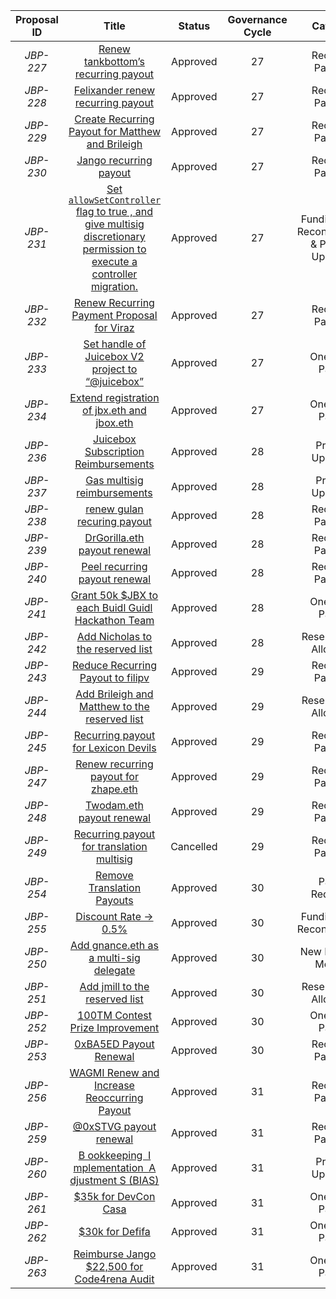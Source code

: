 | Proposal ID | Title | Status | Governance Cycle | Category | Discussion Thread | Data Backup | Voting | Total Votes | For | Against |
| :--: | :--: | :--: | :--: | :--: | :--: | :--: | :--: | :--: | :--: | :--: |
| _JBP-227_ | [Renew tankbottom’s recurring payout](/GC27/JBP-227.md) | Approved | 27 | Recurring Payment | [Discord](https://discord.com/channels/775859454780244028/873248745771372584/997647977273376808) | [IPFS](https://gateway.pinata.cloud/ipfs/QmeuqV1ojgsvWYBX1hvLthjdzuNiPkLbihi7MBabp2X8pJ) | [Snapshot](https://snapshot.org/#/jbdao.eth/proposal/0xed90329c4a99a238f9d3582bac701cb93bc24a4ed9d235bf80a3814ea9c43dc4) | 68 | 125.1M | 12.8M |
| _JBP-228_ | [Felixander renew recurring payout](/GC27/JBP-228.md) | Approved | 27 | Recurring Payment | [Discord](https://discord.com/channels/775859454780244028/873248745771372584/997619468375175379) | [IPFS](https://gateway.pinata.cloud/ipfs/QmeaxP3T2UdQ4jZoNZGWDQDnePAmN2cqf5mtVpfNBSvbyv) | [Snapshot](https://snapshot.org/#/jbdao.eth/proposal/0x1be916406082362f8e5b407d453c4986ab1b926a41aa05d7808d6bbe4175770b) | 75 | 146.9M | 4.0M |
| _JBP-229_ | [Create Recurring Payout for Matthew and Brileigh](/GC27/JBP-229.md) | Approved | 27 | Recurring Payment | [Discord](https://discord.com/channels/775859454780244028/873248745771372584/997582471388471407) | [IPFS](https://gateway.pinata.cloud/ipfs/Qmc1p6S2g5368da54ECXibwZTFiMRncVBNz4CNWWuJSfJp) | [Snapshot](https://snapshot.org/#/jbdao.eth/proposal/0xe558d166bb91b3ca0bb20f8ae03c6b317bd99b382a288c79e5f1dccee1fcebfc) | 81 | 157.2M | 44.8k |
| _JBP-230_ | [Jango recurring payout](/GC27/JBP-230.md) | Approved | 27 | Recurring Payment | [Discord](https://discord.com/channels/775859454780244028/873248745771372584/997578518500225164) | [IPFS](https://gateway.pinata.cloud/ipfs/QmUg2kTV7iHGXiDfmBc3YdfvyYj7Xbx59WBw7TL4qaFzAa) | [Snapshot](https://snapshot.org/#/jbdao.eth/proposal/0xbefa554f0d894f537d9ab900d0435b630526866304580bdbea8960f8588642f2) | 79 | 158.0M | 33.8k |
| _JBP-231_ | [Set `allowSetController` flag  to  true , and give multisig discretionary permission to execute a controller migration.](/GC27/JBP-231.md) | Approved | 27 | Funding Cycle Reconfiguration & Protocol Upgrades | [Discord](https://discord.com/channels/775859454780244028/873248745771372584/997582472386728016) | [IPFS](https://gateway.pinata.cloud/ipfs/QmcAMqjkVutm1Upph5QriabUENb6FCTThStPXTe9o2NBJx) | [Snapshot](https://snapshot.org/#/jbdao.eth/proposal/0xf2a914b29442af8f06be4415f7225c192ed3b1840fe1542ffb61e67776ebed42) | 63 | 150.9M | 33.8k |
| _JBP-232_ | [Renew Recurring Payment Proposal for Viraz](/GC27/JBP-232.md) | Approved | 27 | Recurring Payment | [Discord](https://discord.com/channels/775859454780244028/873248745771372584/997583978057973790) | [IPFS](https://gateway.pinata.cloud/ipfs/QmNekgf3fEs6Tz6THkRKKZ8zQdtkeBamCsZ5TGwexkAKnh) | [Snapshot](https://snapshot.org/#/jbdao.eth/proposal/0xc84ceab4e4dec85e6f6787b8ee05ca9f6b04dfb73715bc4a47c1dbbe7d5ed703) | 75 | 148.2M | 4.5M |
| _JBP-233_ | [Set handle of Juicebox V2 project to “@juicebox”](/GC27/JBP-233.md) | Approved | 27 | One-Time Payout | [Discord](https://discord.com/channels/775859454780244028/873248745771372584/996503828964843520) | [IPFS](https://gateway.pinata.cloud/ipfs/QmS2Nr2716SNxrbj831b7PrvaYrJQbntkijWY95JkNcVtz) | [Snapshot](https://snapshot.org/#/jbdao.eth/proposal/0x358f32a869a7d49ae598eb20372e019ffbb0e821381611fd2f70081e0e7a7657) | 79 | 125.7M | 137.3k |
| _JBP-234_ | [Extend registration of jbx.eth and jbox.eth](/GC27/JBP-234.md) | Approved | 27 | One-Time Payout | [Discord](https://discord.com/channels/775859454780244028/873248745771372584/995117709371125881) | [IPFS](https://gateway.pinata.cloud/ipfs/QmcYtqpa3nh3qFvXHKGo1tb7y7n4BwBjN7KLmzm2ouFNro) | [Snapshot](https://snapshot.org/#/jbdao.eth/proposal/0xb94aa52a466bb69ec9af4998e4f86ed63bc34eb2611ac2b0724c4bec86302bb9) | 76 | 153.8M | 33.8k |
| _JBP-236_ | [Juicebox Subscription Reimbursements](/GC28/JBP-236.md) | Approved | 28 | Process Upgrades | [Discord](https://discord.com/channels/775859454780244028/873248745771372584/1002665925922799737) | [IPFS](https://gateway.pinata.cloud/ipfs/QmUcUGaHub3UbLfNGi9XpSzyoBEv3TwMBFtoi8CUSpzsCs) | [Snapshot](https://snapshot.org/#/jbdao.eth/proposal/0x70a706e6149aa8041fbb6f1cc820c7532b23ba289dff9e33f32fb207cc2d1736) | 102 | 149.7M | 176.2k |
| _JBP-237_ | [Gas multisig reimbursements](/GC28/JBP-237.md) | Approved | 28 | Process Upgrades | [Discord](https://discord.com/channels/775859454780244028/873248745771372584/1002665926656798820) | [IPFS](https://gateway.pinata.cloud/ipfs/QmaqAv58MPmTWyTdV2GdnfzAyFg3sDJnJJno7Q26QcDzc7) | [Snapshot](https://snapshot.org/#/jbdao.eth/proposal/0x39525013b3da5a95c47d8e3301f36c70c3dc25e1c304f63421a602b6c2f31db6) | 111 | 130.7M | 0 |
| _JBP-238_ | [renew gulan recuring payout](/GC28/JBP-238.md) | Approved | 28 | Recurring Payment | [Discord](https://discord.com/channels/775859454780244028/873248745771372584/1002665927814414406) | [IPFS](https://gateway.pinata.cloud/ipfs/QmXtNsSjEtmcbgMKVZLRXHUosHmrs6L99KC5GuWaK39uHb) | [Snapshot](https://snapshot.org/#/jbdao.eth/proposal/0x884bd37ff063863fa9f50893a998ddbcbbedacac8a784999d088635a45b554dd) | 101 | 150.8M | 84.5k |
| _JBP-239_ | [DrGorilla.eth payout renewal](/GC28/JBP-239.md) | Approved | 28 | Recurring Payment | [Discord](https://discord.com/channels/775859454780244028/873248745771372584/1001941873079877632) | [IPFS](https://gateway.pinata.cloud/ipfs/QmUVeGjvy2AvNaX2mE6uVezoyT2V6gdWahyWSUEpsnoS6e) | [Snapshot](https://snapshot.org/#/jbdao.eth/proposal/0x71523c9878ab69ce121ce1f24bed89f8b95a22f40c432159ff2253d63b7aee58) | 99 | 118.4M | 33.8k |
| _JBP-240_ | [Peel recurring payout renewal](/GC28/JBP-240.md) | Approved | 28 | Recurring Payment | [Discord](https://discord.com/channels/775859454780244028/873248745771372584/1002107727390187571) | [IPFS](https://gateway.pinata.cloud/ipfs/QmNMj9rE5RGgBVJ1enLe8oLCd88BaCJpFKULMqqU8cPJNn) | [Snapshot](https://snapshot.org/#/jbdao.eth/proposal/0xf61359425cc4193fc22014dea88a28cb9f59aecde654306becf9b4606023be6b) | 92 | 107.2M | 33.8k |
| _JBP-241_ | [Grant 50k $JBX to each Buidl Guidl Hackathon Team](/GC28/JBP-241.md) | Approved | 28 | One-Time Payout | [Discord](https://discord.com/channels/775859454780244028/873248745771372584/1000191139653107793) | [IPFS](https://gateway.pinata.cloud/ipfs/QmXanPVK2Q5RQ5Dg9DMDtqCc2dYKykEBXTqWyD8UYtDJoM) | [Snapshot](https://snapshot.org/#/jbdao.eth/proposal/0x3b565b56fe92b864354d815b2dfb4a63fad87ad1678b64803ff0c91971bfc6e7) | 108 | 138.5M | 112.2k |
| _JBP-242_ | [Add Nicholas to the reserved list](/GC28/JBP-242.md) | Approved | 28 | Reserved JBX Allocation | [Discord](https://discord.com/channels/775859454780244028/873248745771372584/1000191140508733461) | [IPFS](https://gateway.pinata.cloud/ipfs/QmbXvTxeRVpD6rsMzPEsdwHSPxvAxnUnU7nwKBS3mzRbNi) | [Snapshot](https://snapshot.org/#/jbdao.eth/proposal/0x3f339f454d6026a78f9cc6245d7a120ea5bc6052790784678ff843976d191bb6) | 103 | 118.1M | 33.8k |
| _JBP-243_ | [Reduce Recurring Payout to filipv](/GC29/JBP-243.md) | Approved | 29 | Recurring Payment | [Discord](https://discord.com/channels/775859454780244028/873248745771372584/1007799793659170896) | [IPFS](https://gateway.pinata.cloud/ipfs/Qmb3onNPwmz58ECytYUzhDJqNkthtDUHVDVrwo1GZBg888) | [Snapshot](https://snapshot.org/#/jbdao.eth/proposal/0xf3177de26a34d7ce3f43a901e893beeed82f7a998a92dcec409e7fbda256cbee) | 87 | 109.6M | 631.0 |
| _JBP-244_ | [Add Brileigh and Matthew to the reserved list](/GC29/JBP-244.md) | Approved | 29 | Reserved JBX Allocation | [Discord](https://discord.com/channels/775859454780244028/873248745771372584/1007789850642096198) | [IPFS](https://gateway.pinata.cloud/ipfs/QmX5W2zPUyt6MRjc2eNp2JGyxnVzU1dSstxwQ76czwpnRm) | [Snapshot](https://snapshot.org/#/jbdao.eth/proposal/0x5da2c3e6ae0861c624252dfb2be88a76684200ed7ccd13034c15a8a40fd7614f) | 86 | 125.0M | 101.1k |
| _JBP-245_ | [Recurring payout for Lexicon Devils](/GC29/JBP-245.md) | Approved | 29 | Recurring Payment | [Discord](https://discord.com/channels/775859454780244028/873248745771372584/1007783934983147611) | [IPFS](https://gateway.pinata.cloud/ipfs/QmfHxPUtoHA2LVoLDXRH8i1KCNQbxLhdApMqfR5eCCX3S1) | [Snapshot](https://snapshot.org/#/jbdao.eth/proposal/0xe0cf4cdc64cbcd73fe65db662b8cf476c1da9f4de228e970ebd004d834e1e7fa) | 84 | 98.5M | 72.1k |
| _JBP-247_ | [Renew recurring payout for zhape.eth](/GC29/JBP-247.md) | Approved | 29 | Recurring Payment | [Discord](https://discord.com/channels/775859454780244028/873248745771372584/1006945686736093245) | [IPFS](https://gateway.pinata.cloud/ipfs/QmVbR8uvVwitYPLowwFgDFvu69Cp6fCHpvaDQ9bPn5aa6S) | [Snapshot](https://snapshot.org/#/jbdao.eth/proposal/0x5cb028aefffdc38ada26a53be9372b29234644fe158d653747237fa45331037d) | 90 | 122.8M | 68.4k |
| _JBP-248_ | [Twodam.eth payout renewal   ](/GC29/JBP-248.md) | Approved | 29 | Recurring Payment | [Discord](https://discord.com/channels/775859454780244028/873248745771372584/1006035873453838526) | [IPFS](https://gateway.pinata.cloud/ipfs/QmXR8k4AQMhMFFnoo1fZ3X77GkK4LQBtiwLQYSxQWZFbRR) | [Snapshot](https://snapshot.org/#/jbdao.eth/proposal/0xa9f71eba8eac98f3c38c1a91dc78b10004753f3990423b285bd2227ee97e757e) | 87 | 122.6M | 245.5k |
| _JBP-249_ | [Recurring payout for translation multisig](/GC29/JBP-249.md) | Cancelled | 29 | Recurring Payment | [Discord](https://discord.com/channels/775859454780244028/873248745771372584/1007783431763140698) | [IPFS](https://gateway.pinata.cloud/ipfs/QmP2xyRyg8YGZqEYknyXFU2cVx7aWhoSRFaRHf9XWorYmy) | [Snapshot](https://snapshot.org/#/jbdao.eth/proposal/0x2f0f1f2ee95fae0810e50250425f7380f62515740bf602fa16dce1d12d1bf962) | 84 | 48.8M | 57.5M |
| _JBP-254_ | [Remove Translation Payouts](/GC30/JBP-254.md) | Approved | 30 | Payout Reduction | [Discord](https://discord.com/channels/775859454780244028/873248745771372584/1012881260655423539) | [IPFS](https://gateway.pinata.cloud/ipfs/QmcupVM35QMsLPc37jzQPkmNijcV2qA4nbLEjk1LiSWodS) | [Snapshot](https://snapshot.org/#/jbdao.eth/proposal/0xadbc20facf0cc06b99419a80cd1d346b9e617f387424cdaf57ed8f5a60eb6640) | 80 | 154.9M | 28.1k |
| _JBP-255_ | [Discount Rate -> 0.5%](/GC30/JBP-255.md) | Approved | 30 | Funding Cycle Reconfiguration | [Discord](https://discord.com/channels/775859454780244028/873248745771372584/1012881009181741146) | [IPFS](https://gateway.pinata.cloud/ipfs/QmZdVbqDebCLQHbf6syT8h9SCEVxFGPtcDfkTEmSAsLQ2s) | [Snapshot](https://snapshot.org/#/jbdao.eth/proposal/0x56c31698566d532a903d7dfa8357de79a5d597d57da76236c289618d972b9ec4) | 87 | 121.9M | 50.2k |
| _JBP-250_ | [Add gnance.eth as a multi-sig delegate](/GC30/JBP-250.md) | Approved | 30 | New Multi-Sig Member | [Discord](https://discord.com/channels/775859454780244028/873248745771372584/1012868423329513514) | [IPFS](https://gateway.pinata.cloud/ipfs/QmZBtqnVx8aK59gQHfEwuVWNCfPFKrmSszwyKBN3tAmfyX) | [Snapshot](https://snapshot.org/#/jbdao.eth/proposal/0x75eb613e0114f4a36cdc9bf7f40c159cf8d26cef7e3a0c2516b52c791a08e754) | 82 | 134.8M | 0 |
| _JBP-251_ | [Add jmill to the reserved list](/GC30/JBP-251.md) | Approved | 30 | Reserved JBX Allocation | [Discord](https://discord.com/channels/775859454780244028/873248745771372584/1012865024823402596) | [IPFS](https://gateway.pinata.cloud/ipfs/QmbLertNYKHfe53U74ptYm2zos1iaFzXPYjZZqcJyXrNJ4) | [Snapshot](https://snapshot.org/#/jbdao.eth/proposal/0x4c3dd07d0b01295759b7e4e4fcf4aa79f3bd51105b3f060f06f473a4417cfa7c) | 87 | 134.8M | 311.8k |
| _JBP-252_ | [100TM Contest Prize Improvement](/GC30/JBP-252.md) | Approved | 30 | One-Time Payout | [Discord](https://discord.com/channels/775859454780244028/873248745771372584/1012784140342526063) | [IPFS](https://gateway.pinata.cloud/ipfs/QmfXhaCDEL7Xtw8kBqfAwo5vtqhLiMR2eXoHEShSubpjDS) | [Snapshot](https://snapshot.org/#/jbdao.eth/proposal/0xa3e682514c66355ced0a0979b3a125c0a05af39f87dc6d41de633fdfb773a00b) | 81 | 89.6M | 10.3M |
| _JBP-253_ | [0xBA5ED Payout Renewal](/GC30/JBP-253.md) | Approved | 30 | Recurring Payment | [Discord](https://discord.com/channels/775859454780244028/873248745771372584/1012784141042974720) | [IPFS](https://gateway.pinata.cloud/ipfs/QmbqFxAxBXGLckCzmVBoyU48ktLpktRBfQgTcGjHqm9h98) | [Snapshot](https://snapshot.org/#/jbdao.eth/proposal/0xac1aee3dbf931ae12675f632fd7c656644d13c776ed51efe066430e70e3fdbfa) | 81 | 129.5M | 637.9k |
| _JBP-256_ | [WAGMI Renew and Increase Reoccurring Payout](/GC31/JBP-256.md) | Approved | 31 | Recurring Payment | [Discord](https://discord.com/channels/775859454780244028/873248745771372584/1016822944116256822) | [IPFS](https://gateway.pinata.cloud/ipfs/QmSR8fQhiC1wWT4CUEbxZ2WPthhhHVm52AVypjpQqhbdEW) | [Snapshot](https://snapshot.org/#/jbdao.eth/proposal/0x4c6004d6f661b14e128355a6b4bc7d00d0d9dc3c72663df83930c40da6d2454e) | 77 | 108.4M | 0 |
| _JBP-259_ | [@0xSTVG  payout renewal](/GC31/JBP-259.md) | Approved | 31 | Recurring Payment | [Discord](https://discord.com/channels/775859454780244028/873248745771372584/1016458460889612370) | [IPFS](https://gateway.pinata.cloud/ipfs/QmabzMsG1i65X8DGSuxaAnX8AH8qyPmjFN6keDUUaXi4MT) | [Snapshot](https://snapshot.org/#/jbdao.eth/proposal/0xeba6c7c1a3c7ca2df194a895dd5ae4b92f9773713a8cd80874378c360e060ace) | 74 | 128.8M | 0 |
| _JBP-260_ | [B ookkeeping  I mplementation  A djustment S  (BIAS)](/GC31/JBP-260.md) | Approved | 31 | Process Upgrades | [Discord](https://discord.com/channels/775859454780244028/873248745771372584/1017938560856358952) | [IPFS](https://gateway.pinata.cloud/ipfs/QmNqZ6P67XZCMcjdcw8PPjMfLW2TCD2h4wJSMHTF15EcYB) | [Snapshot](https://snapshot.org/#/jbdao.eth/proposal/0xebec02d8a87d86019ffd1da918e7bbe13f54442fb1fa6466aef9a52daef7b144) | 86 | 130.5M | 0 |
| _JBP-261_ | [$35k for DevCon Casa](/GC31/JBP-261.md) | Approved | 31 | One-Time Payout | [Discord](https://discord.com/channels/775859454780244028/873248745771372584/1017806413105467523) | [IPFS](https://gateway.pinata.cloud/ipfs/QmZSVZFrR8V7fE5LPetw79d81bmiVnxMY8hYx8hMARhTKV) | [Snapshot](https://snapshot.org/#/jbdao.eth/proposal/0xbb9be15ce8a231861218fc907a0068bfbf289d3dbd49cfd85f10ae4ca56afa81) | 66 | 104.7M | 11.4k |
| _JBP-262_ | [$30k for Defifa](/GC31/JBP-262.md) | Approved | 31 | One-Time Payout | [Discord](https://discord.com/channels/775859454780244028/873248745771372584/1017839136352256102) | [IPFS](https://gateway.pinata.cloud/ipfs/Qmf4T8MxfrKpAwkSBTgKCLnbjWjdPEH3uwrt7xYyoxiuX3) | [Snapshot](https://snapshot.org/#/jbdao.eth/proposal/0x34f9e75dd09bf2aa7fe3fa9fddb20ac75e70aec10c0babbc96b26a3b0b230846) | 82 | 127.6M | 0 |
| _JBP-263_ | [Reimburse Jango $22,500 for Code4rena Audit](/GC31/JBP-263.md) | Approved | 31 | One-Time Payout | [Discord](https://discord.com/channels/775859454780244028/873248745771372584/1017920689551974450) | [IPFS](https://gateway.pinata.cloud/ipfs/Qmf5D7UHLT9XMuYfVdaKz6L8nqcbsdJ3hPDbWnRRnmrSkE) | [Snapshot](https://snapshot.org/#/jbdao.eth/proposal/0x7ec827433a9560a0734a0656bae0cd4bc5f25f335803fcf744ea98e36c389b6f) | 73 | 113.4M | 0 |